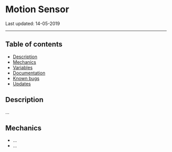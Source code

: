 # Motion Sensor

Last updated: 14-05-2019

---

## Table of contents

* [Description](#description)
* [Mechanics](#mechanics)
* [Variables](#variables)
* [Documentation](#documentation)
* [Known bugs](#bugs)
* [Updates](#updates)

## Description

...

## Mechanics

* ...
* ...
